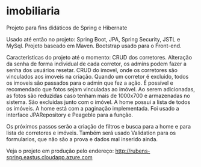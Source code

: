 # imobiliaria
Projeto para fins didáticos de Spring e Hibernate

Usado até então no projeto: Spring Boot, JPA, Spring Security, JSTL e MySql. Projeto baseado em Maven. Bootstrap usado para o Front-end.

Caracteristicas do projeto até o momento: CRUD dos corretores. Alteração da senha de forma individual de cada corretor, os admins podem fazer a senha dos usuários resetar. CRUD do imovel, onde os corretores são vinculados aos imoveis na criação. Quando um corretor é excluido, todos os imoveis são passados para o admin que fez a ação.
É possível e recomendado que fotos sejam vinculadas ao imóvel. Ao serem adicionadas, as fotos são reduzidas caso tenham mais de 1000x700 e armazenadas no sistema. São excluidas junto com o imóvel.
A home possui a lista de todos os imóveis. A home está com a paginação implementada. Foi usado a interface JPARepository e Peageble para a função.

Os próximos passos serão a criação de filtros e busca para a home e para lista de corretores e imóveis. Também será usado Validation para os formularios, que não são a prova e dados mal inserido ainda.

Veja o projeto em produção pelo endereço: http://rubens-spring.eastus.cloudapp.azure.com
